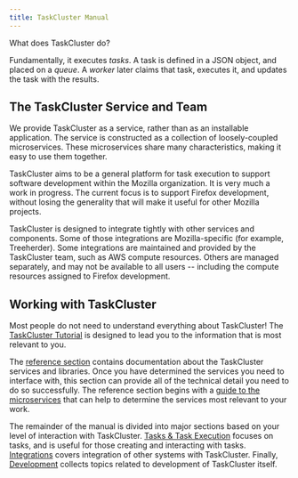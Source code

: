 ```yaml
---
title: TaskCluster Manual
---
```


What does TaskCluster do?

Fundamentally, it executes *tasks*. A task is defined in a JSON object, and
placed on a *queue*. A *worker* later claims that task, executes it, and
updates the task with the results.

## The TaskCluster Service and Team

We provide TaskCluster as a service, rather than as an installable application.
The service is constructed as a collection of loosely-coupled microservices.
These microservices share many characteristics, making it easy to use them
together.

TaskCluster aims to be a general platform for task execution to support
software development within the Mozilla organization. It is very much a work
in progress. The current focus is to support Firefox development, without
losing the generality that will make it useful for other Mozilla projects.

TaskCluster is designed to integrate tightly with other services and
components. Some of those integrations are Mozilla-specific (for example,
Treeherder). Some integrations are maintained and provided by the TaskCluster
team, such as AWS compute resources. Others are managed separately, and may
not be available to all users -- including the compute resources assigned to
Firefox development.

## Working with TaskCluster

Most people do not need to understand everything about TaskCluster! The
[TaskCluster Tutorial](/tutorial) is designed to lead you to the information
that is most relevant to you.

The [reference section](/reference) contains documentation about the
TaskCluster services and libraries. Once you have determined the services you
need to interface with, this section can provide all of the technical detail
you need to do so successfully.  The reference section begins with a [guide to
the microservices](/reference/guide) that can help to determine the services
most relevant to your work.

The remainder of the manual is divided into major sections based on your level
of interaction with TaskCluster. [Tasks & Task Execution](/manual/tasks)
focuses on tasks, and is useful for those creating and interacting with tasks.
[Integrations](/manual/integrations) covers integration of other systems with
TaskCluster. Finally, [Development](/manual/devel) collects topics related to
development of TaskCluster itself.
